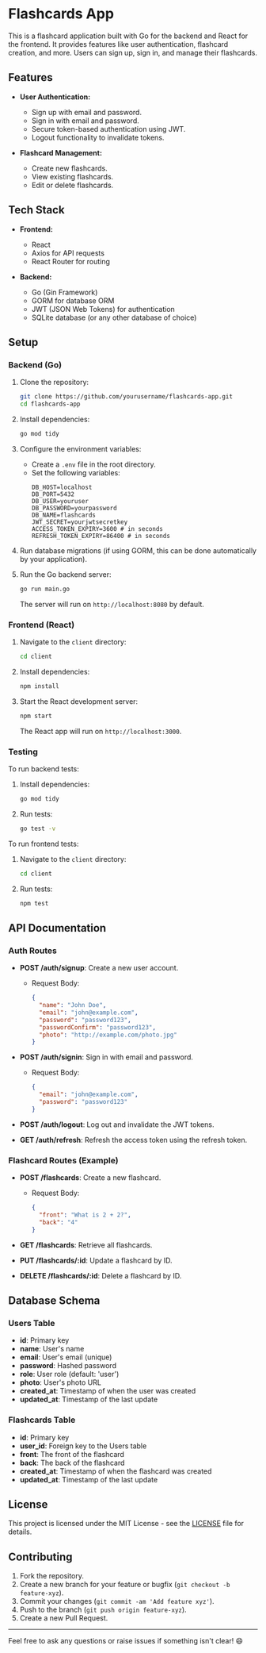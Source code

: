 # Flashcards App

This is a flashcard application built with Go for the backend and React for the frontend. It provides features like user authentication, flashcard creation, and more. Users can sign up, sign in, and manage their flashcards.

## Features

- **User Authentication:**
  - Sign up with email and password.
  - Sign in with email and password.
  - Secure token-based authentication using JWT.
  - Logout functionality to invalidate tokens.

- **Flashcard Management:**
  - Create new flashcards.
  - View existing flashcards.
  - Edit or delete flashcards.

## Tech Stack

- **Frontend:**
  - React
  - Axios for API requests
  - React Router for routing

- **Backend:**
  - Go (Gin Framework)
  - GORM for database ORM
  - JWT (JSON Web Tokens) for authentication
  - SQLite database (or any other database of choice)

## Setup

### Backend (Go)

1. Clone the repository:
    ```bash
    git clone https://github.com/yourusername/flashcards-app.git
    cd flashcards-app
    ```

2. Install dependencies:
    ```bash
    go mod tidy
    ```

3. Configure the environment variables:
    - Create a `.env` file in the root directory.
    - Set the following variables:
      ```env
      DB_HOST=localhost
      DB_PORT=5432
      DB_USER=youruser
      DB_PASSWORD=yourpassword
      DB_NAME=flashcards
      JWT_SECRET=yourjwtsecretkey
      ACCESS_TOKEN_EXPIRY=3600 # in seconds
      REFRESH_TOKEN_EXPIRY=86400 # in seconds
      ```

4. Run database migrations (if using GORM, this can be done automatically by your application).

5. Run the Go backend server:
    ```bash
    go run main.go
    ```

   The server will run on `http://localhost:8080` by default.

### Frontend (React)

1. Navigate to the `client` directory:
    ```bash
    cd client
    ```

2. Install dependencies:
    ```bash
    npm install
    ```

3. Start the React development server:
    ```bash
    npm start
    ```

   The React app will run on `http://localhost:3000`.

### Testing

To run backend tests:

1. Install dependencies:
    ```bash
    go mod tidy
    ```

2. Run tests:
    ```bash
    go test -v
    ```

To run frontend tests:

1. Navigate to the `client` directory:
    ```bash
    cd client
    ```

2. Run tests:
    ```bash
    npm test
    ```

## API Documentation

### Auth Routes

- **POST /auth/signup**: Create a new user account.
  - Request Body:
    ```json
    {
      "name": "John Doe",
      "email": "john@example.com",
      "password": "password123",
      "passwordConfirm": "password123",
      "photo": "http://example.com/photo.jpg"
    }
    ```

- **POST /auth/signin**: Sign in with email and password.
  - Request Body:
    ```json
    {
      "email": "john@example.com",
      "password": "password123"
    }
    ```

- **POST /auth/logout**: Log out and invalidate the JWT tokens.

- **GET /auth/refresh**: Refresh the access token using the refresh token.

### Flashcard Routes (Example)

- **POST /flashcards**: Create a new flashcard.
  - Request Body:
    ```json
    {
      "front": "What is 2 + 2?",
      "back": "4"
    }
    ```

- **GET /flashcards**: Retrieve all flashcards.
- **PUT /flashcards/:id**: Update a flashcard by ID.
- **DELETE /flashcards/:id**: Delete a flashcard by ID.

## Database Schema

### Users Table

- **id**: Primary key
- **name**: User's name
- **email**: User's email (unique)
- **password**: Hashed password
- **role**: User role (default: 'user')
- **photo**: User's photo URL
- **created_at**: Timestamp of when the user was created
- **updated_at**: Timestamp of the last update

### Flashcards Table

- **id**: Primary key
- **user_id**: Foreign key to the Users table
- **front**: The front of the flashcard
- **back**: The back of the flashcard
- **created_at**: Timestamp of when the flashcard was created
- **updated_at**: Timestamp of the last update

## License

This project is licensed under the MIT License - see the [LICENSE](LICENSE) file for details.

## Contributing

1. Fork the repository.
2. Create a new branch for your feature or bugfix (`git checkout -b feature-xyz`).
3. Commit your changes (`git commit -am 'Add feature xyz'`).
4. Push to the branch (`git push origin feature-xyz`).
5. Create a new Pull Request.

---

Feel free to ask any questions or raise issues if something isn't clear! 😄
